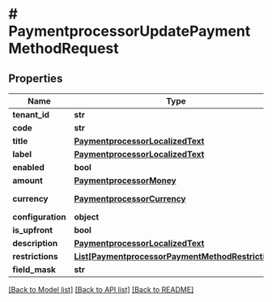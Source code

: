 # # PaymentprocessorUpdatePaymentMethodRequest


## Properties 


Name | Type | Description | Notes
------------ | ------------- | ------------- | -------------
**tenant_id**| **str** |   |
**code**| **str** |   |
**title**| [**PaymentprocessorLocalizedText**](PaymentprocessorLocalizedText.md) |   | [optional]
**label**| [**PaymentprocessorLocalizedText**](PaymentprocessorLocalizedText.md) |   | [optional]
**enabled**| **bool** |   | [optional]
**amount**| [**PaymentprocessorMoney**](PaymentprocessorMoney.md) |   | [optional]
**currency**| [**PaymentprocessorCurrency**](PaymentprocessorCurrency.md) |  for more information please, see Model/PaymentprocessorCurrency.php  | [optional]
**configuration**| **object** |   | [optional]
**is_upfront**| **bool** |   | [optional]
**description**| [**PaymentprocessorLocalizedText**](PaymentprocessorLocalizedText.md) |   | [optional]
**restrictions**| [**List[PaymentprocessorPaymentMethodRestriction]**](PaymentprocessorPaymentMethodRestriction.md) |   | [optional]
**field_mask**| **str** |   | [optional]


[[Back to Model list]](../../README.md#models) [[Back to API list]](../../README.md#endpoints) [[Back to README]](../../README.md)

